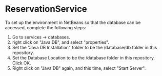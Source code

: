 # ReservationService

To set up the environment in NetBeans so that the database can be accessed, complete the following steps:
1. Go to services -> databases. 
2. right click on "Java DB", and select "properties". 
3. Set the "Java DB Installation" folder to be the /database/db folder in this repository.  
4. Set the Database Location to be the /database folder in this repository. Click OK.  
5. Right click on "Java DB" again, and this time, select "Start Server".  
